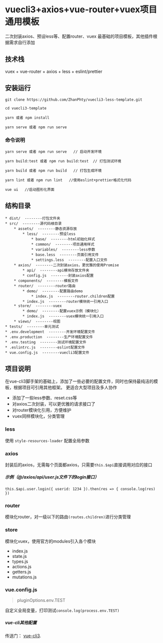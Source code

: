 # vuecli3+axios+vue-router+vuex项目通用模板
二次封装axios、预设less等、配置router、vuex
最基础的项目模板，其他插件根据需求自行添加

## 技术栈
vuex + vue-router + axios + less + eslint/prettier

## 安装运行
```
git clone https://github.com/ZhanPhty/vuecli3-less-template.git

cd vuecli3-template

yarn 或者 npm install

yarn serve 或者 npm run serve
```

### 命令说明
```
yarn serve 或者 npm run serve   // 启动开发环境

yarn build:test 或者 npm run build:test  // 打包测试环境

yarn build 或者 npm run build   // 打包生成环境

yarn lint 或者 npm run lint   //使用eslint+prettier格式化代码

vue ui   //启动图形化界面
```

## 结构目录

```* public/
* dist/  --------打包文件夹
* src/  --------源代码根目录
    * assets/  --------静态资源存放
        * less/  --------预设less
            * base/  --------html初始化样式
            * common/  --------项目通用样式
            * variables/  --------less参数
            * base.less  --------页面引用文件
            * settings.less  --------配置入口文件
    * axios/  --------二次封装axios，更优雅的使用Promise
        * api/  --------api模块存放文件夹
        * config.js  --------封装axios配置
    * components/  --------模板文件
    * router/  --------router路由
        * demo/  --------配置路由demo
            * index.js  --------router.children配置
        * index.js  --------router模块统一引用入口
    * store/  --------vuex
        * demo/  --------配置vuex示例（模块化）
        * index.js  --------vuex模块统一引用入口
    * views/  --------视图
* tests/  --------单元测试
* .env.development  --------开发环境配置文件
* .env.production  --------生产环境配置文件
* .env.testing  --------测试环境配置文件
* .eslintrc.js  --------eslint配置文件
* vue.config.js  --------vuecli3配置文件
```
## 项目说明
在vue-cli3脚手架的基础上，添加了一些必要的配置文件，同时也保持最纯洁的模板，根据项目可引用其他框架。
更适合大型项目及多人协作
* 添加了一些less参数、reset.css等
* 对axios二次封装，可以更优雅的请求接口了
* 对router模块化引用，方便维护
* vuex同样模块化，分类管理


### less
使用 `style-resources-loader` 配置全局参数


### axios
封装后的axios，无需每个页面都axios，只需要`this.$api`直接调用对应的接口
##### 示例（@/axios/api/user.js文件下的login接口）
`this.$api.user.login({
   userid: 1234
}).then(res => {
   console.log(res)
})`


### router
模块化router，对一级以下的路由`(routes.children)`进行分类管理


### store
模块化vuex，使用官方的modules引入各个模块
* index.js
* state.js
* types.js
* actions.js
* getters.js
* mutations.js


### vue.config.js
> pluginOptions.env.TEST

自定义全局变量，打印测试`console.log(process.env.TEST)`


##### vue-cli其他配置
传送门： [vue-cli3](https://cli.vuejs.org/zh/).
